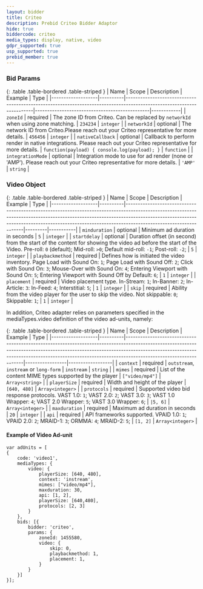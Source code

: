 ```yaml
---
layout: bidder
title: Criteo
description: Prebid Criteo Bidder Adaptor
hide: true
biddercode: criteo
media_types: display, native, video
gdpr_supported: true
usp_supported: true
prebid_member: true
---
```


### Bid Params

{: .table .table-bordered .table-striped }
| Name              | Scope    | Description                                                                                                          | Example                                       | Type       |
|-------------------|----------|----------------------------------------------------------------------------------------------------------------------|-----------------------------------------------|------------|
| `zoneId`          | required | The zone ID from Criteo. Can be replaced by `networkId` when using zone matching.                                    | `234234`                                      | `integer`  |
| `networkId`       | optional | The network ID from Criteo.Please reach out your Criteo representative for more details.                             | `456456`                                      | `integer`  |
| `nativeCallback`  | optional | Callback to perform render in native integrations. Please reach out your Criteo representative for more details.     | `function(payload) { console.log(payload); }` | `function` |
| `integrationMode` | optional | Integration mode to use for ad render (none or 'AMP'). Please reach out your Criteo representative for more details. | `'AMP'`                                       | `string`   |

### Video Object

{: .table .table-bordered .table-striped }
| Name              | Scope    | Description                                                                                                                                                                                                                                                                  | Example | Type      |
|-------------------|----------|------------------------------------------------------------------------------------------------------------------------------------------------------------------------------------------------------------------------------------------------------------------------------|---------|-----------|
| `minduration`     | optional | Minimum ad duration in seconds                                                                                                                                                                                                                                               | `5`     | `integer` |
| `startdelay`      | optional | Duration offset (in second) from the start of the content for showing the video ad before the start of the Video. Pre-roll: `0` (default); Mid-roll: `>0`; Default mid-roll: `-1`; Post-roll: `-2`;                                                                          | `5`     | `integer` |
| `playbackmethod`  | required | Defines how is initiated the video inventory. Page Load with Sound On: `1`; Page Load with Sound Off: `2`; Click with Sound On: `3`; Mouse-Over with Sound On: `4`; Entering Viewport with Sound On: `5`; Entering Viewport with Sound Off by Default: `6`;                  | `1`     | `integer` |
| `placement`       | required | Video placement type. In-Stream: `1`; In-Banner: `2`; In-Article: `3`: In-Feed: `4`; Interstitial: `5`;                                                                                                                                                                      | `1`     | `integer` |
| `skip`            | required | Ability from the video player for the user to skip the video. Not skippable: `0`; Skippable: `1`;                                                                                                                                                                            | `1`     | `integer` |

In addition, Criteo adapter relies on parameters specified in the mediaTypes.video definition of the video ad-units, namely:

{: .table .table-bordered .table-striped }
| Name              | Scope    | Description                                                                                                                                                                                                                                                                  | Example         | Type             |
|-------------------|----------|------------------------------------------------------------------------------------------------------------------------------------------------------------------------------------------------------------------------------------------------------------------------------|-----------------|------------------|
| `context`         | required | `outstream`, `instream` or `long-form`                                                                                                                                                                                                                                       | `instream`      | `string`         |
| `mimes`           | required | List of the content MIME types supported by the player                                                                                                                                                                                                                       | `["video/mp4"]` | `Array<string>`  |
| `playerSize`      | required | Width and height of the player                                                                                                                                                                                                                                               | `[640, 480]`    | `Array<integer>` |
| `protocols`       | required | Supported video bid response protocols. VAST 1.0: `1`; VAST 2.0: `2`; VAST 3.0: `3`; VAST 1.0 Wrapper: `4`; VAST 2.0 Wrapper: `5`; VAST 3.0 Wrapper: `6`;                                                                                                                    | `|5, 6]`        | `Array<integer>` |
| `maxduration`     | required | Maximum ad duration in seconds                                                                                                                                                                                                                                               | `20`            | `integer`        |
| `api`             | required | API frameworks supported. VPAID 1.0: `1`; VPAID 2.0: `2`; MRAID-1: `3`; ORMMA: `4`; MRAID-2: `5`;                                                                                                                                                                            | `[1, 2]`        | `Array<integer>` |

#### Example of Video Ad-unit
```
var adUnits = [
{
    code: 'video1',
    mediaTypes: {
        video: {
            playerSize: [640, 480],
            context: 'instream',
            mimes: ["video/mp4"],
            maxduration: 30,
            api: [1, 2],
            playerSize: [640,480],
            protocols: [2, 3]
        }
    },
    bids: [{
        bidder: 'criteo',
        params: {
            zoneId: 1455580,
            video: {
                skip: 0,
                playbackmethod: 1,
                placement: 1,
            }
        }
    }]
}];
```
